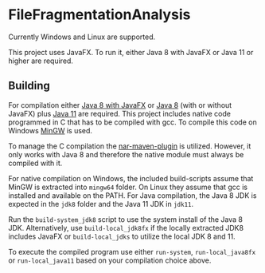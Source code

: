# FileFragmentationAnalysis


Currently Windows and Linux are supported.

This project uses JavaFX. To run it, either Java 8 with JavaFX or Java 11 or higher are required.

## Building

For compilation either [Java 8 with JavaFX](https://www.azul.com/downloads/zulu/zulufx/) or [Java 8](https://adoptopenjdk.net/?variant=openjdk8&jvmVariant=hotspot) (with or without JavaFX) plus [Java 11](https://adoptopenjdk.net/?variant=openjdk11&jvmVariant=hotspot) are required. 
This project includes native code programmed in C that has to be compiled with gcc. To compile this code on Windows [MinGW](https://master.dl.sourceforge.net/project/mingw-w64/Toolchains%20targetting%20Win64/Personal%20Builds/mingw-builds/8.1.0/threads-posix/seh/x86_64-8.1.0-release-posix-seh-rt_v6-rev0.7z) is used.

To manage the C compilation the [nar-maven-plugin](https://github.com/maven-nar/nar-maven-plugin) is utilized. However, it only works with Java 8 and therefore the native module must always be compiled with it.

For native compilation on Windows, the included build-scripts assume that MinGW is extracted into `mingw64` folder. On Linux they assume that gcc is installed and available on the PATH.
For Java compilation, the Java 8 JDK is expected in the `jdk8` folder and the Java 11 JDK in `jdk11`.

Run the `build-system_jdk8` script to use the system install of the Java 8 JDK. Alternatively, use `build-local_jdk8fx` if the locally extracted JDK8 includes JavaFX or `build-local_jdks` to utilize the local JDK 8 and 11.


To execute the compiled program use either `run-system`, `run-local_java8fx` or `run-local_java11` based on your compilation choice above.
